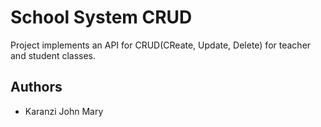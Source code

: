 
# School System CRUD

Project implements an API for CRUD(CReate, Update, Delete) for teacher and student classes.

## Authors

- Karanzi John Mary
